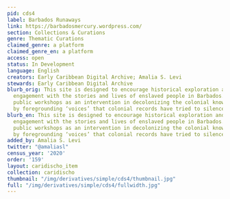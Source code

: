 ```yaml
---
pid: cds4
label: Barbados Runaways
link: https://barbadosmercury.wordpress.com/
section: Collections & Curations
genre: Thematic Curations
claimed_genre: a platform
claimed_genre_en: a platform
access: open
status: In Development
language: English
creators: Early Caribbean Digital Archive; Amalia S. Levi
stewards: Early Caribbean Digital Archive
blurb_orig: This site is designed to encourage historical exploration and community
  engagement with the stories and lives of enslaved people in Barbados. We see our
  public workshops as an intervention in decolonizing the colonial knowledge infrastructure
  by foregrounding ‘voices’ that colonial records have tried to silence.
blurb_en: This site is designed to encourage historical exploration and community
  engagement with the stories and lives of enslaved people in Barbados. We see our
  public workshops as an intervention in decolonizing the colonial knowledge infrastructure
  by foregrounding ‘voices’ that colonial records have tried to silence.
added_by: Amalia S. Levi
twitter: "@amaliasl"
census_year: '2020'
order: '159'
layout: caridischo_item
collection: caridischo
thumbnail: "/img/derivatives/simple/cds4/thumbnail.jpg"
full: "/img/derivatives/simple/cds4/fullwidth.jpg"
---
```

